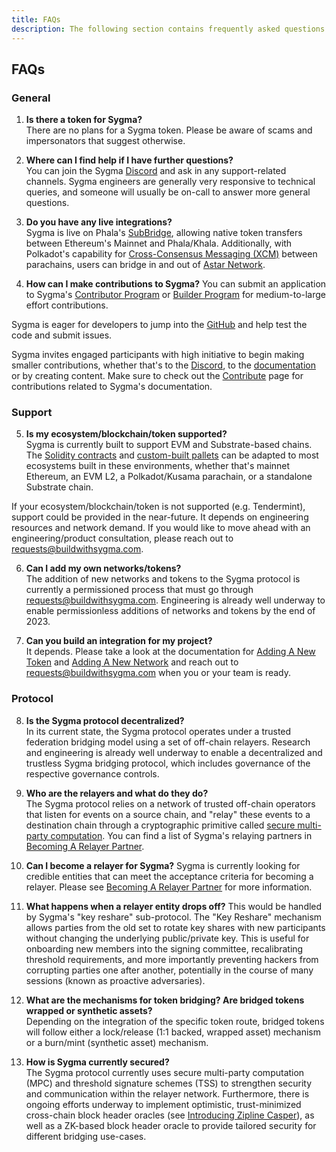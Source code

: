 ```yaml
---
title: FAQs
description: The following section contains frequently asked questions about Sygma
---
```


## FAQs

### General
1. **Is there a token for Sygma?**  
  There are no plans for a Sygma token. Please be aware of scams and impersonators that suggest otherwise. 

2. **Where can I find help if I have further questions?**  
  You can join the Sygma [Discord](https://discord.gg/Qdf6GyNB5J) and ask in any support-related channels. Sygma engineers are generally very responsive to technical queries, and someone will usually be on-call to answer more general questions.

3. **Do you have any live integrations?**  
  Sygma is live on Phala's [SubBridge](https://subbridge.io), allowing native token transfers between Ethereum's Mainnet and Phala/Khala. Additionally, with Polkadot's capability for [Cross-Consensus Messaging (XCM)](https://wiki.polkadot.network/docs/learn-xcm) between parachains, users can bridge in and out of [Astar Network](https://astar.network).

4. **How can I make contributions to Sygma?**
  You can submit an application to Sygma's [Contributor Program](https://buildwithsygma.com/contributors) or [Builder Program](https://buildwithsygma.com/builders-program) for medium-to-large effort contributions.
  
  Sygma is eager for developers to jump into the [GitHub](https://github.com/sygmaprotocol) and help test the code and submit issues. 
  
  Sygma invites engaged participants with high initiative to begin making smaller contributions, whether that's to the [Discord](https://discord.gg/Qdf6GyNB5J), to the [documentation](https://docs.buildwithsygma.com) or by creating content. Make sure to check out the [Contribute](09-contribute.md) page for contributions related to Sygma's documentation.

### Support
5. **Is my ecosystem/blockchain/token supported?**  
  Sygma is currently built to support EVM and Substrate-based chains. The [Solidity contracts](https://github.com/sygmaprotocol/sygma-solidity) and [custom-built pallets](https://github.com/sygmaprotocol/sygma-substrate-pallets) can be adapted to most ecosystems built in these environments, whether that's mainnet Ethereum, an EVM L2, a Polkadot/Kusama parachain, or a standalone Substrate chain.

  If your ecosystem/blockchain/token is not supported (e.g. Tendermint), support could be provided in the near-future. It depends on engineering resources and network demand. If you would like to move ahead with an engineering/product consultation, please reach out to [requests@buildwithsygma.com](mailto:requests@buildwithsygma.com).

6. **Can I add my own networks/tokens?**  
  The addition of new networks and tokens to the Sygma protocol is currently a permissioned process that must go through [requests@buildwithsygma.com](mailto:requests@buildwithsygma.com). Engineering is already well underway to enable permissionless additions of networks and tokens by the end of 2023.

7. **Can you build an integration for my project?**  
  It depends. Please take a look at the documentation for [Adding A New Token](04-ecosystem/01-new-token.md) and [Adding A New Network](04-ecosystem/02-new-network.md) and reach out to [requests@buildwithsygma.com](mailto:requests@buildwithsygma.com) when you or your team is ready.

<!-- 9. Is it expensive to bridge with Sygma?
WIP-->

### Protocol
8. **Is the Sygma protocol decentralized?**  
  In its current state, the Sygma protocol operates under a trusted federation bridging model using a set of off-chain relayers. Research and engineering is already well underway to enable a decentralized and trustless Sygma bridging protocol, which includes governance of the respective governance controls. 

9. **Who are the relayers and what do they do?**  
  The Sygma protocol relies on a network of trusted off-chain operators that listen for events on a source chain, and "relay" these events to a destination chain through a cryptographic primitive called [secure multi-party computation](https://blog.buildwithsygma.com/multi-party-computation/). You can find a list of Sygma's relaying partners in [Becoming A Relayer Partner](04-ecosystem/03-relayer-partner.md).

10. **Can I become a relayer for Sygma?**
  Sygma is currently looking for credible entities that can meet the acceptance criteria for becoming a relayer. Please see [Becoming A Relayer Partner](04-ecosystem/03-relayer-partner.md) for more information. 

<!--9. How are relayers selected? 
WIP-->

11.  **What happens when a relayer entity drops off?**
  This would be handled by Sygma's "key reshare" sub-protocol. The "Key Reshare" mechanism allows parties from the old set to rotate key shares with new participants without changing the underlying public/private key. This is useful for onboarding new members into the signing committee, recalibrating threshold requirements, and more importantly preventing hackers from corrupting parties one after another, potentially in the course of many sessions (known as proactive adversaries).

12.  **What are the mechanisms for token bridging? Are bridged tokens wrapped or synthetic assets?**  
  Depending on the integration of the specific token route, bridged tokens will follow either a lock/release (1:1 backed, wrapped asset) mechanism or a burn/mint (synthetic asset) mechanism.

13.   **How is Sygma currently secured?**  
  The Sygma protocol currently uses secure multi-party computation (MPC) and threshold signature schemes (TSS) to strengthen security and communication within the relayer network. Furthermore, there is ongoing efforts underway to implement optimistic, trust-minimized cross-chain block header oracles (see [Introducing Zipline Casper](https://blog.chainsafe.io/introducing-zipline-casper-6fb6dce44992)), as well as a ZK-based block header oracle to provide tailored security for different bridging use-cases.

<!--### Substrate 
Does Sygma require an EVM pallet to work?-->
